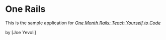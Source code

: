 # One Rails

This is the sample application for
[*One Month Rails: Teach Yourself to Code*](http//:onemonthrails.com)

by [Joe Yevoli]